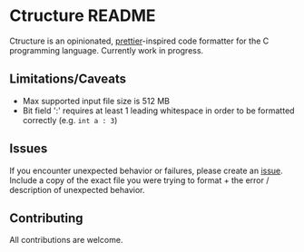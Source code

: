 # Ctructure README

Ctructure is an opinionated, [prettier](https://github.com/prettier/prettier)-inspired code formatter for the C programming language. Currently work in progress.

## Limitations/Caveats

- Max supported input file size is 512 MB
- Bit field ':' requires at least 1 leading whitespace in order to be formatted correctly (e.g. `int a : 3`)

## Issues

If you encounter unexpected behavior or failures, please create an [issue](https://github.com/nluka/Ctructure/issues). Include a copy of the exact file you were trying to format + the error / description of unexpected behavior.

## Contributing

All contributions are welcome.
